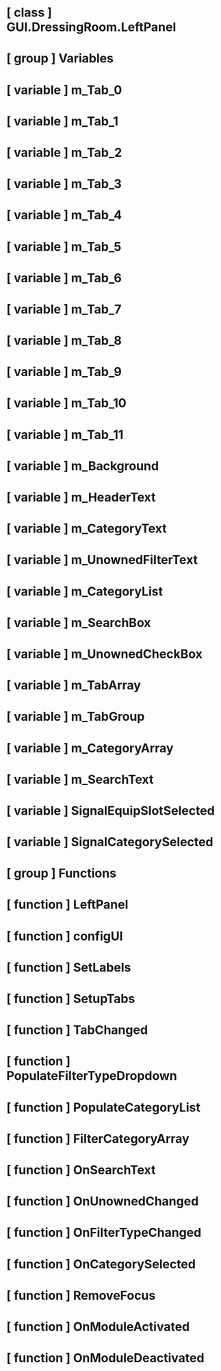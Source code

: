 # [ class ] GUI.DressingRoom.LeftPanel

# [ group ] Variables

# [ variable ] m_Tab_0

# [ variable ] m_Tab_1

# [ variable ] m_Tab_2

# [ variable ] m_Tab_3

# [ variable ] m_Tab_4

# [ variable ] m_Tab_5

# [ variable ] m_Tab_6

# [ variable ] m_Tab_7

# [ variable ] m_Tab_8

# [ variable ] m_Tab_9

# [ variable ] m_Tab_10

# [ variable ] m_Tab_11

# [ variable ] m_Background

# [ variable ] m_HeaderText

# [ variable ] m_CategoryText

# [ variable ] m_UnownedFilterText

# [ variable ] m_CategoryList

# [ variable ] m_SearchBox

# [ variable ] m_UnownedCheckBox

# [ variable ] m_TabArray

# [ variable ] m_TabGroup

# [ variable ] m_CategoryArray

# [ variable ] m_SearchText

# [ variable ] SignalEquipSlotSelected

# [ variable ] SignalCategorySelected

# [ group ] Functions

# [ function ] LeftPanel

# [ function ] configUI

# [ function ] SetLabels

# [ function ] SetupTabs

# [ function ] TabChanged

# [ function ] PopulateFilterTypeDropdown

# [ function ] PopulateCategoryList

# [ function ] FilterCategoryArray

# [ function ] OnSearchText

# [ function ] OnUnownedChanged

# [ function ] OnFilterTypeChanged

# [ function ] OnCategorySelected

# [ function ] RemoveFocus

# [ function ] OnModuleActivated

# [ function ] OnModuleDeactivated

